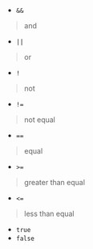- `&&`
> and

- `||`
> or

- `!`
> not

- `!=`
> not equal

- `==`
> equal

- `>=`
> greater than equal

- `<=`
> less than equal

- `true`
- `false`